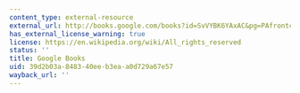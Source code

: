 ```yaml
---
content_type: external-resource
external_url: http://books.google.com/books?id=SvVYBK6YAxAC&pg=PAfrontcover
has_external_license_warning: true
license: https://en.wikipedia.org/wiki/All_rights_reserved
status: ''
title: Google Books
uid: 39d2b03a-8483-40ee-b3ea-a0d729a67e57
wayback_url: ''
---
```

